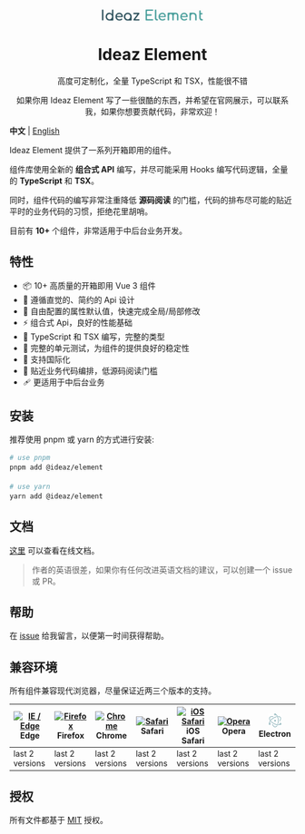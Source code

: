 <p align="center">
  <a href="" target="_blank" rel="noopener noreferrer">
    <img src="./docs/public/logo.svg" alt="Ideaz Element" width="180" style="width: 180px;" />
  </a>
</p>

<h1 align="center">Ideaz Element</h1>

<p align="center">
  高度可定制化，全量 TypeScript 和 TSX，性能很不错
</p>

<p align="center">
  如果你用 Ideaz Element 写了一些很酷的东西，并希望在官网展示，可以联系我，如果你想要贡献代码，非常欢迎！
</p>

**中文** | [English](./README.md)

Ideaz Element 提供了一系列开箱即用的组件。

组件库使用全新的 **组合式 API** 编写，并尽可能采用 Hooks 编写代码逻辑，全量的 **TypeScript** 和 **TSX**。

同时，组件代码的编写非常注重降低 **源码阅读** 的门槛，代码的排布尽可能的贴近平时的业务代码的习惯，拒绝花里胡哨。

目前有 **10+** 个组件，非常适用于中后台业务开发。

## 特性

- 📦 10+ 高质量的开箱即用 Vue 3 组件
- 📐 遵循直觉的、简约的 Api 设计
- 🔧 自由配置的属性默认值，快速完成全局/局部修改
- ⚡ 组合式 Api，良好的性能基础
- 🔨 TypeScript 和 TSX 编写，完整的类型
- 💪 完整的单元测试，为组件的提供良好的稳定性
- 🚩 支持国际化
- 👀 贴近业务代码编排，低源码阅读门槛
- 🩹 更适用于中后台业务

## 安装

推荐使用 pnpm 或 yarn 的方式进行安装:

```sh
# use pnpm
pnpm add @ideaz/element

# use yarn
yarn add @ideaz/element
```

## 文档

[这里](https://github.com/NaiveSteven/ideaz-element) 可以查看在线文档。

> 作者的英语很差，如果你有任何改进英语文档的建议，可以创建一个 issue 或 PR。

## 帮助

在 [issue](https://github.com/NaiveSteven/ideaz-element/issues) 给我留言，以便第一时间获得帮助。

## 兼容环境

所有组件兼容现代浏览器，尽量保证近两三个版本的支持。

| [<img src="https://raw.githubusercontent.com/alrra/browser-logos/master/src/edge/edge_48x48.png" alt="IE / Edge" width="24" height="24" />](http://godban.github.io/browsers-support-badges/)<br/>Edge | [<img src="https://raw.githubusercontent.com/alrra/browser-logos/master/src/firefox/firefox_48x48.png" alt="Firefox" width="24" height="24" />](http://godban.github.io/browsers-support-badges/)<br/>Firefox | [<img src="https://raw.githubusercontent.com/alrra/browser-logos/master/src/chrome/chrome_48x48.png" alt="Chrome" width="24" height="24" />](http://godban.github.io/browsers-support-badges/)<br/>Chrome | [<img src="https://raw.githubusercontent.com/alrra/browser-logos/master/src/safari/safari_48x48.png" alt="Safari" width="24" height="24" />](http://godban.github.io/browsers-support-badges/)<br/>Safari | [<img src="https://raw.githubusercontent.com/alrra/browser-logos/master/src/safari-ios/safari-ios_48x48.png" alt="iOS Safari" width="24" height="24" />](http://godban.github.io/browsers-support-badges/)<br/>iOS Safari | [<img src="https://raw.githubusercontent.com/alrra/browser-logos/master/src/opera/opera_48x48.png" alt="Opera" width="24" height="24" />](http://godban.github.io/browsers-support-badges/)<br/>Opera | [<img src="https://raw.githubusercontent.com/alrra/browser-logos/master/src/electron/electron_48x48.png" alt="Electron" width="24" height="24" />](http://godban.github.io/browsers-support-badges/)<br/>Electron |
| ------------------------------------------------------------------------------------------------------------------------------------------------------------------------------------------------------ | ------------------------------------------------------------------------------------------------------------------------------------------------------------------------------------------------------------- | --------------------------------------------------------------------------------------------------------------------------------------------------------------------------------------------------------- | --------------------------------------------------------------------------------------------------------------------------------------------------------------------------------------------------------- | ------------------------------------------------------------------------------------------------------------------------------------------------------------------------------------------------------------------------- | ----------------------------------------------------------------------------------------------------------------------------------------------------------------------------------------------------- | ----------------------------------------------------------------------------------------------------------------------------------------------------------------------------------------------------------------- |
| last 2 versions                                                                                                                                                                                        | last 2 versions                                                                                                                                                                                               | last 2 versions                                                                                                                                                                                           | last 2 versions                                                                                                                                                                                           | last 2 versions                                                                                                                                                                                                           | last 2 versions                                                                                                                                                                                       | last 2 versions                                                                                                                                                                                                   |

## 授权

所有文件都基于 [MIT](./LICENSE.md) 授权。
